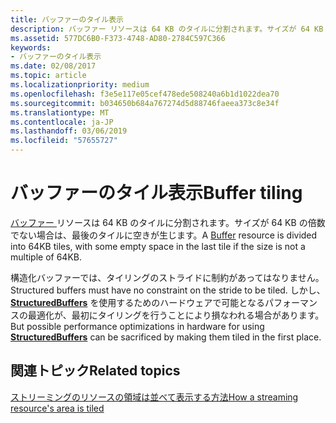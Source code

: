 ```yaml
---
title: バッファーのタイル表示
description: バッファー リソースは 64 KB のタイルに分割されます。サイズが 64 KB の倍数でない場合は、最後のタイルに空きが生じます。
ms.assetid: 577DC6B0-F373-4748-AD80-2784C597C366
keywords:
- バッファーのタイル表示
ms.date: 02/08/2017
ms.topic: article
ms.localizationpriority: medium
ms.openlocfilehash: f3e5e117e05cef478ede508240a6b1d1022dea70
ms.sourcegitcommit: b034650b684a767274d5d88746faeea373c8e34f
ms.translationtype: MT
ms.contentlocale: ja-JP
ms.lasthandoff: 03/06/2019
ms.locfileid: "57655727"
---
```

# <a name="buffer-tiling"></a><span data-ttu-id="6102d-104">バッファーのタイル表示</span><span class="sxs-lookup"><span data-stu-id="6102d-104">Buffer tiling</span></span>


<span data-ttu-id="6102d-105">[バッファー ](introduction-to-buffers.md) リソースは 64 KB のタイルに分割されます。サイズが 64 KB の倍数でない場合は、最後のタイルに空きが生じます。</span><span class="sxs-lookup"><span data-stu-id="6102d-105">A [Buffer](introduction-to-buffers.md) resource is divided into 64KB tiles, with some empty space in the last tile if the size is not a multiple of 64KB.</span></span>

<span data-ttu-id="6102d-106">構造化バッファーでは、タイリングのストライドに制約があってはなりません。</span><span class="sxs-lookup"><span data-stu-id="6102d-106">Structured buffers must have no constraint on the stride to be tiled.</span></span> <span data-ttu-id="6102d-107">しかし、[**StructuredBuffers**](https://msdn.microsoft.com/library/windows/desktop/ff471514) を使用するためのハードウェアで可能となるパフォーマンスの最適化が、最初にタイリングを行うことにより損なわれる場合があります。</span><span class="sxs-lookup"><span data-stu-id="6102d-107">But possible performance optimizations in hardware for using [**StructuredBuffers**](https://msdn.microsoft.com/library/windows/desktop/ff471514) can be sacrificed by making them tiled in the first place.</span></span>

## <a name="span-idrelated-topicsspanrelated-topics"></a><span data-ttu-id="6102d-108"><span id="related-topics"></span>関連トピック</span><span class="sxs-lookup"><span data-stu-id="6102d-108"><span id="related-topics"></span>Related topics</span></span>


[<span data-ttu-id="6102d-109">ストリーミングのリソースの領域は並べて表示する方法</span><span class="sxs-lookup"><span data-stu-id="6102d-109">How a streaming resource's area is tiled</span></span>](how-a-streaming-resource-s-area-is-tiled.md)

 

 




